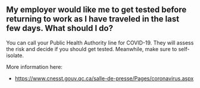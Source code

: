 ## My employer would like me to get tested before returning to work as I have traveled in the last few days. What should I do?

You can call your Public Health Authority line for COVID-19. They will assess the risk and decide if you should get tested. Meanwhile, make sure to self-isolate.

More information here:

- https://www.cnesst.gouv.qc.ca/salle-de-presse/Pages/coronavirus.aspx
